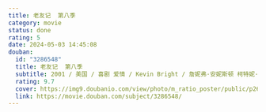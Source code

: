 ```yaml
---
title: 老友记  第八季
category: movie
status: done
rating: 5
date: 2024-05-03 14:45:08
douban:
  id: "3286548"
  title: 老友记  第八季
  subtitle: 2001 / 美国 / 喜剧 爱情 / Kevin Bright / 詹妮弗·安妮斯顿 柯特妮·考克斯
  rating: 9.7
  cover: https://img9.doubanio.com/view/photo/m_ratio_poster/public/p2607457445.jpg
  link: https://movie.douban.com/subject/3286548/
---
```


